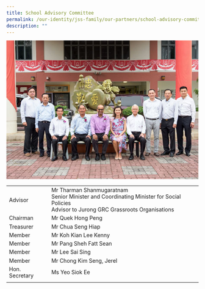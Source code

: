 ```yaml
---
title: School Advisory Committee
permalink: /our-identity/jss-family/our-partners/school-advisory-committee/
description: ""
---
```


![](/images/JurongSS-015.jpg)

| | |
|---|---|
| Advisor | Mr Tharman Shanmugaratnam<br>Senior Minister and Coordinating Minister for Social Policies<br>Advisor to Jurong GRC Grassroots Organisations |
| Chairman | Mr Quek Hong Peng |
| Treasurer | Mr Chua Seng Hiap |
| Member | Mr Koh Kian Lee Kenny |
| Member | Mr Pang Sheh Fatt Sean |
| Member | Mr Lee Sai Sing |
| Member | Mr Chong Kim Seng, Jerel |
| Hon. Secretary | Ms Yeo Siok Ee |
| | |